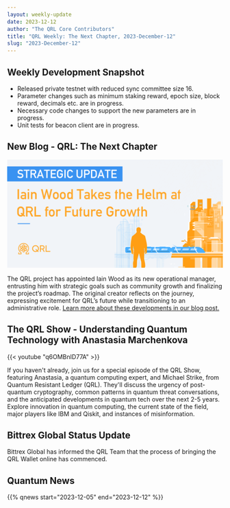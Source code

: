 ```yaml
---
layout: weekly-update
date: 2023-12-12
author: "The QRL Core Contributors"
title: "QRL Weekly: The Next Chapter, 2023-December-12"
slug: "2023-December-12"
---
```


## Weekly Development Snapshot

- Released private testnet with reduced sync committee size 16.
- Parameter changes such as minimum staking reward, epoch size, block reward, decimals etc. are in progress.
- Necessary code changes to support the new parameters are in progress.
- Unit tests for beacon client are in progress.

## New Blog - QRL: The Next Chapter

![](image.png)

The QRL project has appointed Iain Wood as its new operational manager, entrusting him with strategic goals such as community growth and finalizing the project’s roadmap. The original creator reflects on the journey, expressing excitement for QRL’s future while transitioning to an administrative role. [Learn more about these developments in our blog post.](/blog/qrl-the-next-chapter/)

<!--more-->

## The QRL Show -  Understanding Quantum Technology with Anastasia Marchenkova 

{{< youtube "q6OMBnID77A" >}}

If you haven't already, join us for a special episode of the QRL Show, featuring Anastasia, a quantum computing expert, and Michael Strike, from Quantum Resistant Ledger (QRL). They'll discuss the urgency of post-quantum cryptography, common patterns in quantum threat conversations, and the anticipated developments in quantum tech over the next 2-5 years. Explore innovation in quantum computing, the current state of the field, major players like IBM and Qiskit, and instances of misinformation.

## Bittrex Global Status Update

Bittrex Global has informed the QRL Team that the process of bringing the QRL Wallet online has commenced.

## Quantum News

{{% qnews start="2023-12-05" end="2023-12-12" %}}
